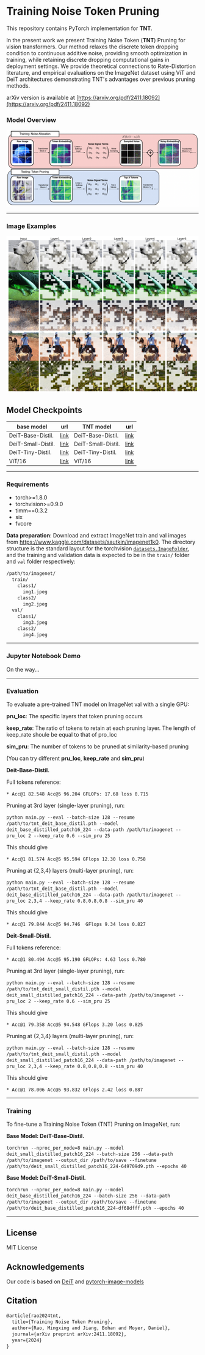 # Training Noise Token Pruning

This repository contains PyTorch implementation for **TNT**.

In the present work we present Training Noise Token (**TNT**) Pruning for vision transformers. Our method relaxes the discrete token dropping condition to continuous additive noise, providing smooth optimization in training, while retaining discrete dropping computational gains in deployment settings. We provide theoretical connections to Rate-Distortion literature, and empirical evaluations on the ImageNet dataset using ViT and DeiT architectures demonstrating TNT's advantages over previous pruning methods. 


arXiv version is available at [https://arxiv.org/pdf/2411.18092](https://arxiv.org/pdf/2411.18092)


### Model Overview

![model_review](figs/MainFig.png)

---

### Image Examples

![img_examples](figs/image_examples.png)


## Model Checkpoints
| base model | url | TNT model | url |
| --- | --- | --- | --- |
| DeiT-Base-Distil. | [link](https://dl.fbaipublicfiles.com/deit/deit_base_distilled_patch16_224-df68dfff.pth) | DeiT-Base-Distil. | [link](https://vanderbilt.box.com/s/u2zx7mw59oijh3lht7c94iadp0d5vx3w) |
| DeiT-Small-Distil. | [link](https://dl.fbaipublicfiles.com/deit/deit_small_distilled_patch16_224-649709d9.pth) | DeiT-Small-Distil. | [link](https://vanderbilt.box.com/s/xx0sszg3zmdfzw7kiwrwnijruysptkap) |
| DeiT-Tiny-Distil. | [link](https://dl.fbaipublicfiles.com/deit/deit_tiny_distilled_patch16_224-b40b3cf7.pth) | DeiT-Tiny-Distil. | [link](https://github.com/mx-ethan-rao/tnt) |
| ViT/16 | [link](https://github.com/mx-ethan-rao/tnt) | ViT/16 | [link](https://github.com/mx-ethan-rao/tnt) |


---



### Requirements

- torch>=1.8.0
- torchvision>=0.9.0
- timm==0.3.2
- six
- fvcore

**Data preparation**: Download and extract ImageNet train and val images from https://www.kaggle.com/datasets/sautkin/imagenet1k0.
The directory structure is the standard layout for the torchvision [`datasets.ImageFolder`](https://pytorch.org/docs/stable/torchvision/datasets.html#imagefolder), and the training and validation data is expected to be in the `train/` folder and `val` folder respectively:

```
/path/to/imagenet/
  train/
    class1/
      img1.jpeg
    class2/
      img2.jpeg
  val/
    class1/
      img3.jpeg
    class2/
      img4.jpeg
```
---


### Jupyter Notebook Demo

On the way...

---

### Evaluation

To evaluate a pre-trained TNT model on ImageNet val with a single GPU:

**pru_loc**: The specific layers that token pruning occurs

**keep_rate**: The ratio of tokens to retain at each pruning layer. The length of keep_rate shoule be equal to that of pro_loc

**sim_pru**: The number of tokens to be pruned at similarity-based pruning

(You can try different **pru_loc**, **keep_rate** and **sim_pru**)

**Deit-Base-Distil.**

Full tokens reference:
```
* Acc@1 82.548 Acc@5 96.204 GFLOPs: 17.68 loss 0.715
```

Pruning at 3rd layer (single-layer pruning), run:
```
python main.py --eval --batch-size 128 --resume /path/to/tnt_deit_base_distil.pth --model deit_base_distilled_patch16_224 --data-path /path/to/imagenet --pru_loc 2 --keep_rate 0.6 --sim_pru 25
```
This should give
```
* Acc@1 81.574 Acc@5 95.594 GFlops 12.30 loss 0.758
```

Pruning at {2,3,4} layers (multi-layer pruning), run:
```
python main.py --eval --batch-size 128 --resume /path/to/tnt_deit_base_distil.pth --model deit_base_distilled_patch16_224 --data-path /path/to/imagenet --pru_loc 2,3,4 --keep_rate 0.8,0.8,0.8 --sim_pru 40
```
This should give
```
* Acc@1 79.844 Acc@5 94.746  GFlops 9.34 loss 0.827
```


**Deit-Small-Distil.**

Full tokens reference: 
```
* Acc@1 80.494 Acc@5 95.190 GFLOPs: 4.63 loss 0.780
```

Pruning at 3rd layer (single-layer pruning), run:
```
python main.py --eval --batch-size 128 --resume /path/to/tnt_deit_small_distil.pth --model deit_small_distilled_patch16_224 --data-path /path/to/imagenet --pru_loc 2 --keep_rate 0.6 --sim_pru 25
```
This should give
```
* Acc@1 79.358 Acc@5 94.548 GFlops 3.20 loss 0.825
```

Pruning at {2,3,4} layers (multi-layer pruning), run:
```
python main.py --eval --batch-size 128 --resume /path/to/tnt_deit_small_distil.pth --model deit_small_distilled_patch16_224 --data-path /path/to/imagenet --pru_loc 2,3,4 --keep_rate 0.8,0.8,0.8 --sim_pru 40
```
This should give
```
* Acc@1 78.006 Acc@5 93.832 GFlops 2.42 loss 0.887
```

---


### Training

To fine-tune a Training Noise Token (TNT) Pruning on ImageNet, run:


**Base Model: DeiT-Base-Distil.**

```
torchrun --nproc_per_node=8 main.py --model deit_small_distilled_patch16_224 --batch-size 256 --data-path /path/to/imagenet --output_dir /path/to/save --finetune /path/to/deit_small_distilled_patch16_224-649709d9.pth --epochs 40
```

**Base Model: DeiT-Small-Distil.**

```
torchrun --nproc_per_node=8 main.py --model deit_base_distilled_patch16_224 --batch-size 256 --data-path /path/to/imagenet --output_dir /path/to/save --finetune /path/to/deit_base_distilled_patch16_224-df68dfff.pth --epochs 40
```

---


## License

MIT License

## Acknowledgements

Our code is based on [DeiT](https://github.com/facebookresearch/deit) and [pytorch-image-models](https://github.com/rwightman/pytorch-image-models)

## Citation

```
@article{rao2024tnt,
  title={Training Noise Token Pruning},
  author={Rao, Mingxing and Jiang, Bohan and Moyer, Daniel},
  journal={arXiv preprint arXiv:2411.18092},
  year={2024}
}
```
